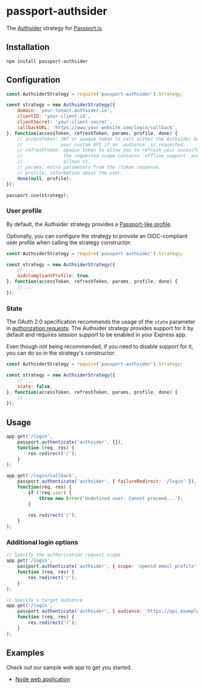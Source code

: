 # passport-authsider

The [Authsider](http://www.authsider.io) strategy for [Passport.js](http://www.passportjs.org/).

## Installation

```
npm install passport-authsider
```

## Configuration

```javascript
const AuthsiderStrategy = require('passport-authsider').Strategy;

const strategy = new AuthsiderStrategy({
    domain: 'your-tenant.authsider.io',
    clientID: 'your-client-id',
    clientSecret: 'your-client-secret',
    callbackURL: 'https://www.your-website.com/login/callback',
}, function(accessToken, refreshToken, params, profile, done) {
    // accessToken: JWT or opaque token to call either the Authsider Authentication API or
    //              your custom API if an `audience` is requested.
    // refreshToken: opaque token to allow you to refresh your accessToken. Only provided if
    //               the requested scope contains `offline_support` and your target audiance
    //               allows it.
    // params: extra parameters from the /token response.
    // profile: information about the user.
    done(null, profile); 
});

passport.use(strategy);
```

### User profile

By default, the Authsider strategy provides a [Passport-like profile](http://www.passportjs.org/docs/profile/).

Optionally, you can configure the strategy to provide an OIDC-compliant user profile when calling the strategy constructor:

```javascript
const AuthsiderStrategy = require('passport-authsider').Strategy;

const strategy = new AuthsiderStrategy({
    // ...
    oidcCompliantProfile: true,
}, function(accessToken, refreshToken, params, profile, done) {
    // ...
});
```

### State

The OAuth 2.0 specification recommends the usage of the `state` parameter in [authorization requests](https://tools.ietf.org/html/rfc6749#section-4.1.1). The Authsider strategy provides support for it by default and requires session support to be enabled in your Express app.

Even though not being recommended, if you need to disable support for it, you can do so in the strategy's constructor:

```javascript
const AuthsiderStrategy = require('passport-authsider').Strategy;

const strategy = new AuthsiderStrategy({
    // ...
    state: false,
}, function(accessToken, refreshToken, params, profile, done) {
    // ...
});
```

## Usage

```javascript
app.get('/login', 
    passport.authenticate('authsider', {}), 
    function (req, res) {
        res.redirect('/');
    }
);

app.get('/login/callback',
    passport.authenticate('authsider', { failureRedirect: '/login' }),
    function(req, res) {
        if (!req.user) {
            throw new Error('Undefined user. Cannot proceed...');
        }
    
        res.redirect('/');
    }
);
```

### Additional login options

```javascript
// Specify the authorization request scope
app.get('/login', 
    passport.authenticate('authsider', { scope: 'openid email profile' }), 
    function (req, res) {
        res.redirect('/');
    }
);
```

```javascript
// Specify a target audience
app.get('/login', 
    passport.authenticate('authsider', { audience: 'https://api.example.com/' }), 
    function (req, res) {
        res.redirect('/');
    }
);
```

## Examples

Check out our sample web app to get you started.

- [Node web application](https://github.com/authsider/sample-web-nodejs)
